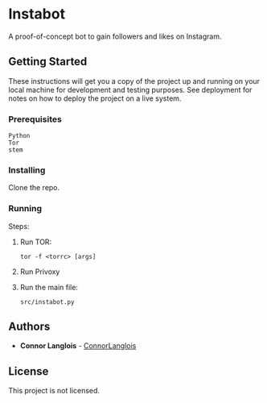 # Instabot

A proof-of-concept bot to gain followers and likes on Instagram.

## Getting Started

These instructions will get you a copy of the project up and running on your local machine for development and testing purposes. See deployment for notes on how to deploy the project on a live system.

### Prerequisites

```
Python
Tor
stem
```

### Installing

Clone the repo.

### Running

Steps:

1. Run TOR:

	```
	tor -f <torrc> [args]
	```

2. Run Privoxy

3. Run the main file:

	```
	src/instabot.py
	```

## Authors

* **Connor Langlois** - [ConnorLanglois](https://github.com/ConnorLanglois)

## License

This project is not licensed.
